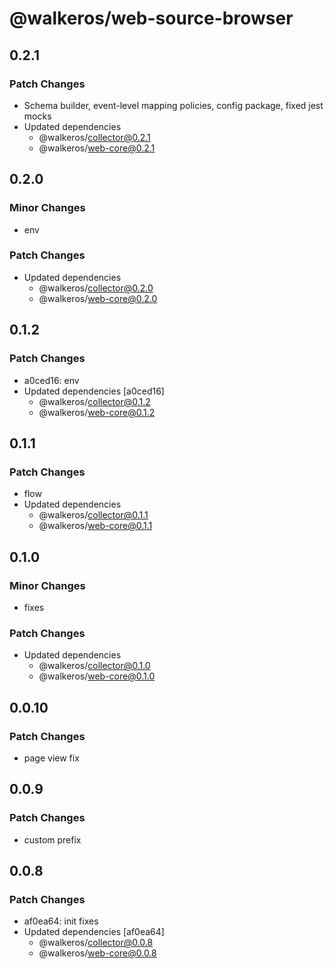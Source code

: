# @walkeros/web-source-browser

## 0.2.1

### Patch Changes

- Schema builder, event-level mapping policies, config package, fixed jest mocks
- Updated dependencies
  - @walkeros/collector@0.2.1
  - @walkeros/web-core@0.2.1

## 0.2.0

### Minor Changes

- env

### Patch Changes

- Updated dependencies
  - @walkeros/collector@0.2.0
  - @walkeros/web-core@0.2.0

## 0.1.2

### Patch Changes

- a0ced16: env
- Updated dependencies [a0ced16]
  - @walkeros/collector@0.1.2
  - @walkeros/web-core@0.1.2

## 0.1.1

### Patch Changes

- flow
- Updated dependencies
  - @walkeros/collector@0.1.1
  - @walkeros/web-core@0.1.1

## 0.1.0

### Minor Changes

- fixes

### Patch Changes

- Updated dependencies
  - @walkeros/collector@0.1.0
  - @walkeros/web-core@0.1.0

## 0.0.10

### Patch Changes

- page view fix

## 0.0.9

### Patch Changes

- custom prefix

## 0.0.8

### Patch Changes

- af0ea64: init fixes
- Updated dependencies [af0ea64]
  - @walkeros/collector@0.0.8
  - @walkeros/web-core@0.0.8
